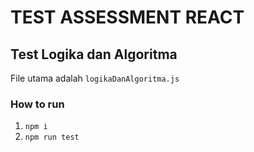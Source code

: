 # TEST ASSESSMENT REACT

## Test Logika dan Algoritma
File utama adalah ```logikaDanAlgoritma.js```

### How to run
1. ```npm i```
2. ```npm run test```